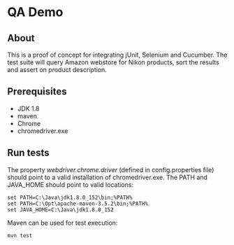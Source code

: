 QA Demo
=======

About
-----

This is a proof of concept for integrating jUnit, Selenium and Cucumber.
The test suite will query Amazon webstore for Nikon products, sort the 
results and assert on product description.

Prerequisites
-------------

* JDK 1.8
* maven
* Chrome
* chromedriver.exe

Run tests
---------

The property _webdriver.chrome.driver_ (defined in config.properties file) should 
point to a valid installation of chromedriver.exe. The PATH and JAVA_HOME 
should point to valid locations:

```
set PATH=C:\Java\jdk1.8.0_152\bin;%PATH%
set PATH=C:\Opt\apache-maven-3.5.2\bin;%PATH%
set JAVA_HOME=C:\Java\jdk1.8.0_152
```

Maven can be used for test execution:
```
mvn test
```

